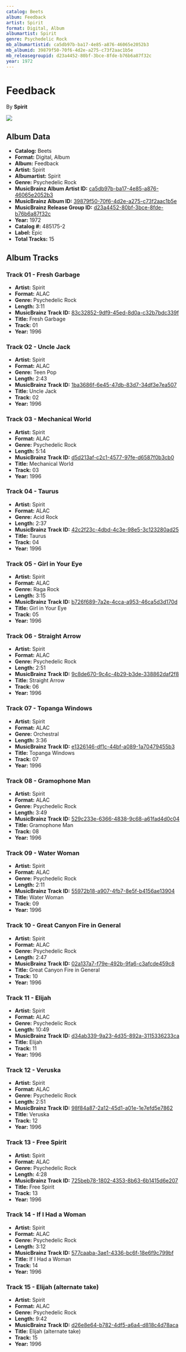 ```yaml
---
catalog: Beets
album: Feedback
artist: Spirit
format: Digital, Album
albumartist: Spirit
genre: Psychedelic Rock
mb_albumartistid: ca5db97b-ba17-4e85-a876-46065e2052b3
mb_albumid: 39879f50-70f6-4d2e-a275-c73f2aac1b5e
mb_releasegroupid: d23a4452-80bf-3bce-8fde-b76b6a87f32c
year: 1972
---
```


# Feedback

By **Spirit**

![](../../assets/beetscovers/Spirit-Feedback.jpg)

## Album Data

- **Catalog:** Beets
- **Format:** Digital, Album
- **Album:** Feedback
- **Artist:** Spirit
- **Albumartist:** Spirit
- **Genre:** Psychedelic Rock
- **MusicBrainz Album Artist ID:** [ca5db97b-ba17-4e85-a876-46065e2052b3](https://musicbrainz.org/artist/ca5db97b-ba17-4e85-a876-46065e2052b3)
- **MusicBrainz Album ID:** [39879f50-70f6-4d2e-a275-c73f2aac1b5e](https://musicbrainz.org/release/39879f50-70f6-4d2e-a275-c73f2aac1b5e)
- **MusicBrainz Release Group ID:** [d23a4452-80bf-3bce-8fde-b76b6a87f32c](https://musicbrainz.org/release-group/d23a4452-80bf-3bce-8fde-b76b6a87f32c)
- **Year:** 1972
- **Catalog #:** 485175-2
- **Label:** Epic
- **Total Tracks:** 15

## Album Tracks

### Track 01 - Fresh Garbage

- **Artist:** Spirit
- **Format:** ALAC
- **Genre:** Psychedelic Rock
- **Length:** 3:11
- **MusicBrainz Track ID:** [83c32852-9df9-45ed-8d0a-c32b7bdc339f](https://musicbrainz.org/recording/83c32852-9df9-45ed-8d0a-c32b7bdc339f)
- **Title:** Fresh Garbage
- **Track:** 01
- **Year:** 1996

### Track 02 - Uncle Jack

- **Artist:** Spirit
- **Format:** ALAC
- **Genre:** Teen Pop
- **Length:** 2:43
- **MusicBrainz Track ID:** [1ba3686f-6e45-47db-83d7-34df3e7ea507](https://musicbrainz.org/recording/1ba3686f-6e45-47db-83d7-34df3e7ea507)
- **Title:** Uncle Jack
- **Track:** 02
- **Year:** 1996

### Track 03 - Mechanical World

- **Artist:** Spirit
- **Format:** ALAC
- **Genre:** Psychedelic Rock
- **Length:** 5:14
- **MusicBrainz Track ID:** [d5d213af-c2c1-4577-97fe-d6587f0b3cb0](https://musicbrainz.org/recording/d5d213af-c2c1-4577-97fe-d6587f0b3cb0)
- **Title:** Mechanical World
- **Track:** 03
- **Year:** 1996

### Track 04 - Taurus

- **Artist:** Spirit
- **Format:** ALAC
- **Genre:** Acid Rock
- **Length:** 2:37
- **MusicBrainz Track ID:** [42c2f23c-4dbd-4c3e-98e5-3c123280ad25](https://musicbrainz.org/recording/42c2f23c-4dbd-4c3e-98e5-3c123280ad25)
- **Title:** Taurus
- **Track:** 04
- **Year:** 1996

### Track 05 - Girl in Your Eye

- **Artist:** Spirit
- **Format:** ALAC
- **Genre:** Raga Rock
- **Length:** 3:15
- **MusicBrainz Track ID:** [b726f689-7a2e-4cca-a953-46ca5d3d170d](https://musicbrainz.org/recording/b726f689-7a2e-4cca-a953-46ca5d3d170d)
- **Title:** Girl in Your Eye
- **Track:** 05
- **Year:** 1996

### Track 06 - Straight Arrow

- **Artist:** Spirit
- **Format:** ALAC
- **Genre:** Psychedelic Rock
- **Length:** 2:51
- **MusicBrainz Track ID:** [9c8de670-9c4c-4b29-b3de-338862daf2f8](https://musicbrainz.org/recording/9c8de670-9c4c-4b29-b3de-338862daf2f8)
- **Title:** Straight Arrow
- **Track:** 06
- **Year:** 1996

### Track 07 - Topanga Windows

- **Artist:** Spirit
- **Format:** ALAC
- **Genre:** Orchestral
- **Length:** 3:36
- **MusicBrainz Track ID:** [e1326146-df1c-44bf-a089-1a70479455b3](https://musicbrainz.org/recording/e1326146-df1c-44bf-a089-1a70479455b3)
- **Title:** Topanga Windows
- **Track:** 07
- **Year:** 1996

### Track 08 - Gramophone Man

- **Artist:** Spirit
- **Format:** ALAC
- **Genre:** Psychedelic Rock
- **Length:** 3:49
- **MusicBrainz Track ID:** [529c233e-6366-4838-9c68-a61fad4d0c04](https://musicbrainz.org/recording/529c233e-6366-4838-9c68-a61fad4d0c04)
- **Title:** Gramophone Man
- **Track:** 08
- **Year:** 1996

### Track 09 - Water Woman

- **Artist:** Spirit
- **Format:** ALAC
- **Genre:** Psychedelic Rock
- **Length:** 2:11
- **MusicBrainz Track ID:** [55972b18-a907-4fb7-8e5f-b4156ae13904](https://musicbrainz.org/recording/55972b18-a907-4fb7-8e5f-b4156ae13904)
- **Title:** Water Woman
- **Track:** 09
- **Year:** 1996

### Track 10 - Great Canyon Fire in General

- **Artist:** Spirit
- **Format:** ALAC
- **Genre:** Psychedelic Rock
- **Length:** 2:47
- **MusicBrainz Track ID:** [02a137a7-f79e-492b-9fa6-c3afcde459c8](https://musicbrainz.org/recording/02a137a7-f79e-492b-9fa6-c3afcde459c8)
- **Title:** Great Canyon Fire in General
- **Track:** 10
- **Year:** 1996

### Track 11 - Elijah

- **Artist:** Spirit
- **Format:** ALAC
- **Genre:** Psychedelic Rock
- **Length:** 10:49
- **MusicBrainz Track ID:** [d34ab339-9a23-4d35-892a-3115336233ca](https://musicbrainz.org/recording/d34ab339-9a23-4d35-892a-3115336233ca)
- **Title:** Elijah
- **Track:** 11
- **Year:** 1996

### Track 12 - Veruska

- **Artist:** Spirit
- **Format:** ALAC
- **Genre:** Psychedelic Rock
- **Length:** 2:51
- **MusicBrainz Track ID:** [98f84a87-2a12-45d1-a01e-1e7efd5e7862](https://musicbrainz.org/recording/98f84a87-2a12-45d1-a01e-1e7efd5e7862)
- **Title:** Veruska
- **Track:** 12
- **Year:** 1996

### Track 13 - Free Spirit

- **Artist:** Spirit
- **Format:** ALAC
- **Genre:** Psychedelic Rock
- **Length:** 4:28
- **MusicBrainz Track ID:** [725beb78-1802-4353-8b63-6b1415d6e207](https://musicbrainz.org/recording/725beb78-1802-4353-8b63-6b1415d6e207)
- **Title:** Free Spirit
- **Track:** 13
- **Year:** 1996

### Track 14 - If I Had a Woman

- **Artist:** Spirit
- **Format:** ALAC
- **Genre:** Psychedelic Rock
- **Length:** 3:12
- **MusicBrainz Track ID:** [577caaba-3ae1-4336-bc6f-18e6f9c799bf](https://musicbrainz.org/recording/577caaba-3ae1-4336-bc6f-18e6f9c799bf)
- **Title:** If I Had a Woman
- **Track:** 14
- **Year:** 1996

### Track 15 - Elijah (alternate take)

- **Artist:** Spirit
- **Format:** ALAC
- **Genre:** Psychedelic Rock
- **Length:** 9:42
- **MusicBrainz Track ID:** [d26e8e64-b782-4df5-a6a4-d818c4d78aca](https://musicbrainz.org/recording/d26e8e64-b782-4df5-a6a4-d818c4d78aca)
- **Title:** Elijah (alternate take)
- **Track:** 15
- **Year:** 1996

